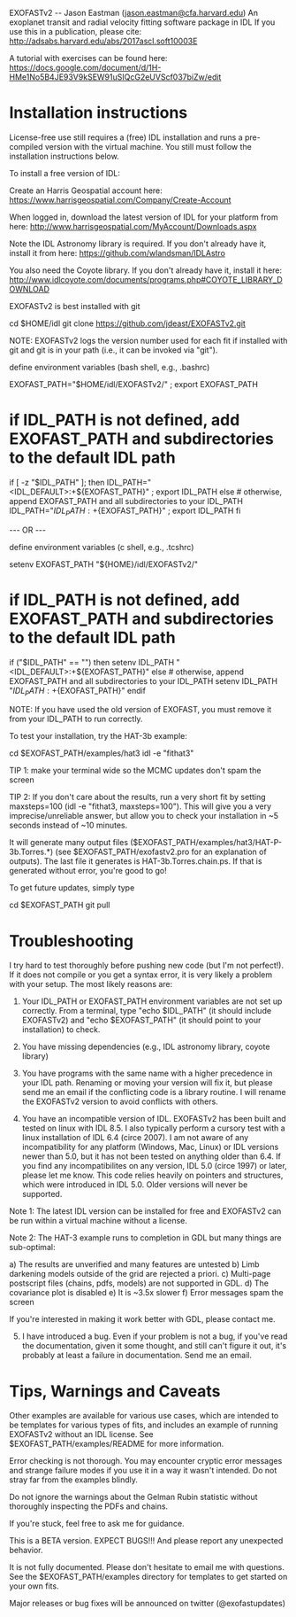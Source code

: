EXOFASTv2 -- Jason Eastman (jason.eastman@cfa.harvard.edu) An
exoplanet transit and radial velocity fitting software package in IDL
If you use this in a publication, please cite:
http://adsabs.harvard.edu/abs/2017ascl.soft10003E

A tutorial with exercises can be found here:
https://docs.google.com/document/d/1H-HMe1No5B4JE93V9kSEW91uSIQcG2eUVScf037biZw/edit

# Installation instructions #

License-free use still requires a (free) IDL installation and runs a
pre-compiled version with the virtual machine. You still must follow
the installation instructions below.

To install a free version of IDL:

   Create an Harris Geospatial account here:
   https://www.harrisgeospatial.com/Company/Create-Account

   When logged in, download the latest version of IDL for your
   platform from here:
   http://www.harrisgeospatial.com/MyAccount/Downloads.aspx

Note the IDL Astronomy library is required. If you don't already have
it, install it from here: https://github.com/wlandsman/IDLAstro

You also need the Coyote library. If you don't already have it, install it here:
http://www.idlcoyote.com/documents/programs.php#COYOTE_LIBRARY_DOWNLOAD

EXOFASTv2 is best installed with git

  cd $HOME/idl
  git clone https://github.com/jdeast/EXOFASTv2.git

NOTE: EXOFASTv2 logs the version number used for each fit if installed
with git and git is in your path (i.e., it can be invoked via "git").

define environment variables (bash shell, e.g., .bashrc)

  EXOFAST_PATH="$HOME/idl/EXOFASTv2/" ; export EXOFAST_PATH
  # if IDL_PATH is not defined, add EXOFAST_PATH and subdirectories to the default IDL path
  if [ -z "$IDL_PATH" ]; then 
     IDL_PATH="<IDL_DEFAULT>:+${EXOFAST_PATH}" ; export IDL_PATH
  else 
     # otherwise, append EXOFAST_PATH and all subdirectories to your IDL_PATH
     IDL_PATH="${IDL_PATH}:+${EXOFAST_PATH}" ; export IDL_PATH
  fi

--- OR ---

define environment variables (c shell, e.g., .tcshrc)

  setenv EXOFAST_PATH "${HOME}/idl/EXOFASTv2/"
  # if IDL_PATH is not defined, add EXOFAST_PATH and subdirectories to the default IDL path
  if ("$IDL_PATH" == "") then 
     setenv IDL_PATH "<IDL_DEFAULT>:+${EXOFAST_PATH}"
  else
     # otherwise, append EXOFAST_PATH and all subdirectories to your IDL_PATH
     setenv IDL_PATH "${IDL_PATH}:+${EXOFAST_PATH}"
  endif


NOTE: If you have used the old version of EXOFAST, you must remove it
from your IDL_PATH to run correctly.

To test your installation, try the HAT-3b example:

  cd $EXOFAST_PATH/examples/hat3
  idl -e "fithat3"

TIP 1: make your terminal wide so the MCMC updates don't spam the screen

TIP 2: If you don't care about the results, run a very short fit by
setting maxsteps=100 (idl -e "fithat3, maxsteps=100"). This will give
you a very imprecise/unreliable answer, but allow you to check your
installation in ~5 seconds instead of ~10 minutes.

It will generate many output files
($EXOFAST_PATH/examples/hat3/HAT-P-3b.Torres.*) (see
$EXOFAST_PATH/exofastv2.pro for an explanation of outputs). The last
file it generates is HAT-3b.Torres.chain.ps. If that is generated
without error, you're good to go!

To get future updates, simply type

  cd $EXOFAST_PATH
  git pull

# Troubleshooting #

I try hard to test thoroughly before pushing new code (but I'm not
perfect!). If it does not compile or you get a syntax error, it is
very likely a problem with your setup. The most likely reasons are:

1) Your IDL_PATH or EXOFAST_PATH environment variables are not set up
correctly. From a terminal, type "echo $IDL_PATH" (it should include
EXOFASTv2) and "echo $EXOFAST_PATH" (it should point to your
installation) to check.

2) You have missing dependencies (e.g., IDL astronomy library, coyote
library)

3) You have programs with the same name with a higher precedence in
your IDL path. Renaming or moving your version will fix it, but please
send me an email if the conflicting code is a library routine. I will
rename the EXOFASTv2 version to avoid conflicts with others.

4) You have an incompatible version of IDL. EXOFASTv2 has been built
and tested on linux with IDL 8.5. I also typically perform a cursory
test with a linux installation of IDL 6.4 (circe 2007). I am not aware
of any incompatibility for any platform (Windows, Mac, Linux) or IDL
versions newer than 5.0, but it has not been tested on anything older
than 6.4. If you find any incompatibilites on any version, IDL 5.0
(circe 1997) or later, please let me know. This code relies heavily on
pointers and structures, which were introduced in IDL 5.0. Older
versions will never be supported.

Note 1: The latest IDL version can be installed for free and EXOFASTv2
can be run within a virtual machine without a license.

Note 2: The HAT-3 example runs to completion in GDL but many things are
sub-optimal:

   a) The results are unverified and many features are untested 
   b) Limb darkening models outside of the grid are rejected a priori.
   c) Multi-page postscript files (chains, pdfs, models) are not supported in GDL.
   d) The covariance plot is disabled
   e) It is ~3.5x slower
   f) Error messages spam the screen

If you're interested in making it work better with GDL, please contact
me.

5) I have introduced a bug. Even if your problem is not a bug, if
you've read the documentation, given it some thought, and still can't
figure it out, it's probably at least a failure in documentation. Send
me an email.

# Tips, Warnings and Caveats #

Other examples are available for various use cases, which are intended
to be templates for various types of fits, and includes an example of
running EXOFASTv2 without an IDL license. See
$EXOFAST_PATH/examples/README for more information.

Error checking is not thorough. You may encounter cryptic error
messages and strange failure modes if you use it in a way it wasn't
intended. Do not stray far from the examples blindly. 

Do not ignore the warnings about the Gelman Rubin statistic without
thoroughly inspecting the PDFs and chains.

If you're stuck, feel free to ask me for guidance.

This is a BETA version. EXPECT BUGS!!! And please report any
unexpected behavior.

It is not fully documented. Please don't hesitate to email me with
questions. See the $EXOFAST_PATH/examples directory for templates to
get started on your own fits.

Major releases or bug fixes will be announced on twitter
(@exofastupdates)


